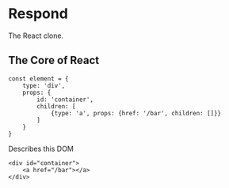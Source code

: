 # Respond

The React clone. 

## The Core of React
```
const element = {
    type: 'div',
    props: {
        id: 'container',
        children: [
            {type: 'a', props: {href: '/bar', children: []}}
        ]
    }
}
```
Describes this DOM
```
<div id="container">
    <a href="/bar"></a>
</div>
```